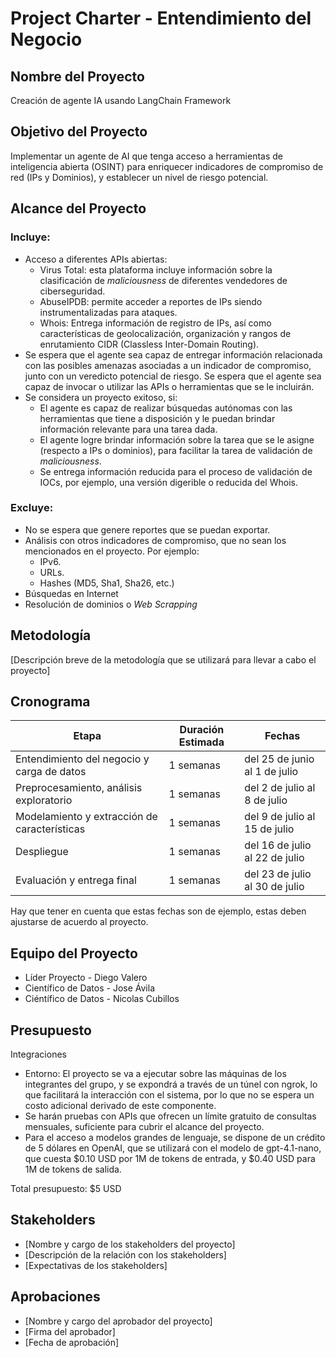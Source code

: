 # Project Charter - Entendimiento del Negocio

## Nombre del Proyecto

Creación de agente IA usando LangChain Framework

## Objetivo del Proyecto

Implementar un agente de AI que tenga acceso a herramientas de inteligencia abierta (OSINT) para enriquecer indicadores de compromiso de red (IPs y Dominios), y establecer un nivel de riesgo potencial. 

## Alcance del Proyecto

### Incluye:

- Acceso a diferentes APIs abiertas: 
  - Virus Total: esta plataforma incluye información sobre la clasificación de _maliciousness_ de diferentes vendedores de ciberseguridad. 
  - AbuseIPDB: permite acceder a reportes de IPs siendo instrumentalizadas para ataques.
  - Whois: Entrega información de registro de IPs, así como características de geolocalización, organización y rangos de enrutamiento CIDR (Classless Inter-Domain Routing). 
- Se espera que el agente sea capaz de entregar información relacionada con las posibles amenazas asociadas a un indicador de compromiso, junto con un veredicto potencial de riesgo. Se espera que el agente sea capaz de invocar o utilizar las APIs o herramientas que se le incluirán. 
- Se considera un proyecto exitoso, si:
  - El agente es capaz de realizar búsquedas autónomas con las herramientas que tiene a disposición y le puedan brindar información relevante para una tarea dada.
  - El agente logre brindar información sobre la tarea que se le asigne (respecto a IPs o dominios), para facilitar la tarea de validación de _maliciousness_. 
  - Se entrega información reducida para el proceso de validación de IOCs, por ejemplo, una versión digerible o reducida del Whois. 

### Excluye:

- No se espera que genere reportes que se puedan exportar.
- Análisis con otros indicadores de compromiso, que no sean los mencionados en el proyecto. Por ejemplo:
  - IPv6.
  - URLs.
  - Hashes (MD5, Sha1, Sha26, etc.)
- Búsquedas en Internet
- Resolución de dominios o _Web Scrapping_

## Metodología

[Descripción breve de la metodología que se utilizará para llevar a cabo el proyecto]

## Cronograma

| Etapa | Duración Estimada | Fechas |
|------|---------|-------|
| Entendimiento del negocio y carga de datos | 1 semanas | del 25 de junio al 1 de julio |
| Preprocesamiento, análisis exploratorio | 1 semanas | del 2 de julio al 8 de julio |
| Modelamiento y extracción de características | 1 semanas | del 9 de julio al 15 de julio |
| Despliegue | 1 semanas | del 16 de julio al 22 de julio |
| Evaluación y entrega final | 1 semanas | del 23 de julio al 30 de julio |

Hay que tener en cuenta que estas fechas son de ejemplo, estas deben ajustarse de acuerdo al proyecto.

## Equipo del Proyecto

- Líder Proyecto - Diego Valero
- Científico de Datos - Jose Ávila
- Ciéntífico de Datos - Nicolas Cubillos

## Presupuesto

Integraciones
- Entorno: El proyecto se va a ejecutar sobre las máquinas de los integrantes del grupo, y se expondrá a través de un túnel con ngrok, lo que facilitará la interacción con el sistema, por lo que no se espera un costo adicional derivado de este componente. 
- Se harán pruebas con APIs que ofrecen un límite gratuito de consultas mensuales, suficiente para cubrir el alcance del proyecto. 
- Para el acceso a modelos grandes de lenguaje, se dispone de un crédito de 5 dólares en OpenAI, que se utilizará con el modelo de gpt-4.1-nano, que cuesta \$0.10 USD por 1M de tokens de entrada, y \$0.40 USD para 1M de tokens de salida.

Total presupuesto: \$5 USD

## Stakeholders

- [Nombre y cargo de los stakeholders del proyecto]
- [Descripción de la relación con los stakeholders]
- [Expectativas de los stakeholders]

## Aprobaciones

- [Nombre y cargo del aprobador del proyecto]
- [Firma del aprobador]
- [Fecha de aprobación]
